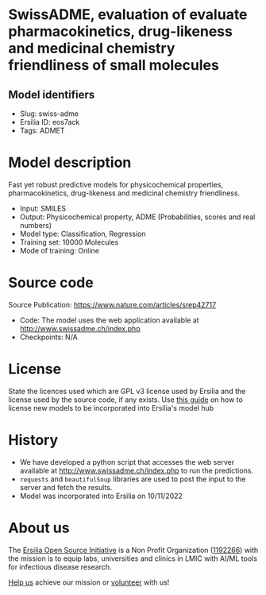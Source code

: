 # SwissADME, evaluation of evaluate pharmacokinetics, drug-likeness and medicinal chemistry friendliness of small molecules
## Model identifiers
- Slug: swiss-adme
- Ersilia ID: eos7ack
- Tags: ADMET

# Model description
Fast yet robust predictive models for physicochemical properties, pharmacokinetics, drug-likeness and medicinal chemistry friendliness.
- Input: SMILES
- Output: Physicochemical property, ADME (Probabilities, scores and real numbers)
- Model type: Classification, Regression
- Training set: 10000 Molecules
- Mode of training: Online

# Source code
Source Publication: https://www.nature.com/articles/srep42717
- Code: The model uses the web application available at http://www.swissadme.ch/index.php
- Checkpoints: N/A

# License
State the licences used which are GPL v3 license used by Ersilia and the license used by the source code, if any exists. Use [this guide]() on how to license new models to be incorporated into Ersilia's model hub 

# History 
- We have developed a python script that accesses the web server available at http://www.swissadme.ch/index.php to run the predictions.
- `requests` and `beautifulSoup` libraries are used to post the input to the server and fetch the results.
- Model was incorporated into Ersilia on 10/11/2022


# About us
The [Ersilia Open Source Initiative](https://ersilia.io) is a Non Profit Organization ([1192266](https://register-of-charities.charitycommission.gov.uk/charity-search/-/charity-details/5170657/full-print)) with the mission is to equip labs, universities and clinics in LMIC with AI/ML tools for infectious disease research.

[Help us](https://www.ersilia.io/donate) achieve our mission or [volunteer](https://www.ersilia.io/volunteer) with us!
